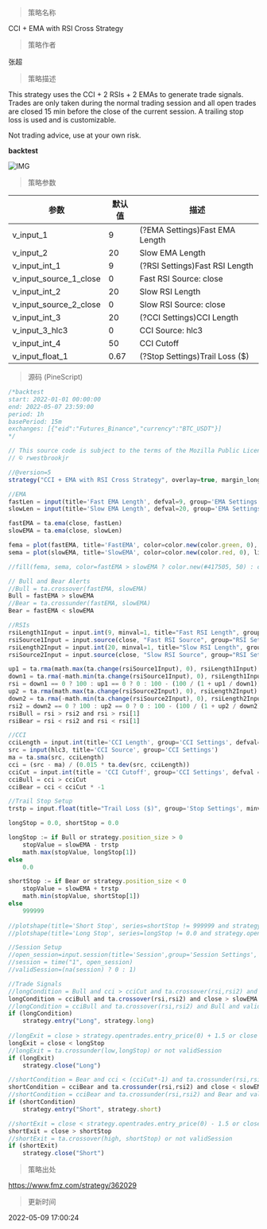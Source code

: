 
> 策略名称

CCI + EMA with RSI Cross Strategy

> 策略作者

张超

> 策略描述

This strategy uses the CCI + 2 RSIs + 2 EMAs to generate trade signals. Trades are only taken during the normal trading session and all open trades are closed 15 min before the close of the current session. A trailing stop loss is used and is customizable.

Not trading advice, use at your own risk.

**backtest**

 ![IMG](https://www.fmz.com/upload/asset/180a6a543807ef47db2.jpg) 

> 策略参数



|参数|默认值|描述|
|----|----|----|
|v_input_1|9|(?EMA Settings)Fast EMA Length|
|v_input_2|20|Slow EMA Length|
|v_input_int_1|9|(?RSI Settings)Fast RSI Length|
|v_input_source_1_close|0|Fast RSI Source: close|high|low|open|hl2|hlc3|hlcc4|ohlc4|
|v_input_int_2|20|Slow RSI Length|
|v_input_source_2_close|0|Slow RSI Source: close|high|low|open|hl2|hlc3|hlcc4|ohlc4|
|v_input_int_3|20|(?CCI Settings)CCI Length|
|v_input_3_hlc3|0|CCI Source: hlc3|high|low|open|hl2|close|hlcc4|ohlc4|
|v_input_int_4|50|CCI Cutoff|
|v_input_float_1|0.67|(?Stop Settings)Trail Loss ($)|


> 源码 (PineScript)

``` javascript
/*backtest
start: 2022-01-01 00:00:00
end: 2022-05-07 23:59:00
period: 1h
basePeriod: 15m
exchanges: [{"eid":"Futures_Binance","currency":"BTC_USDT"}]
*/

// This source code is subject to the terms of the Mozilla Public License 2.0 at https://mozilla.org/MPL/2.0/
// © rwestbrookjr

//@version=5
strategy("CCI + EMA with RSI Cross Strategy", overlay=true, margin_long=100, margin_short=100, process_orders_on_close=true)

//EMA
fastLen = input(title='Fast EMA Length', defval=9, group='EMA Settings')
slowLen = input(title='Slow EMA Length', defval=20, group='EMA Settings')

fastEMA = ta.ema(close, fastLen)
slowEMA = ta.ema(close, slowLen)

fema = plot(fastEMA, title='FastEMA', color=color.new(color.green, 0), linewidth=1, style=plot.style_line)
sema = plot(slowEMA, title='SlowEMA', color=color.new(color.red, 0), linewidth=1, style=plot.style_line)

//fill(fema, sema, color=fastEMA > slowEMA ? color.new(#417505, 50) : color.new(#890101, 50), title='Cloud')

// Bull and Bear Alerts
//Bull = ta.crossover(fastEMA, slowEMA)
Bull = fastEMA > slowEMA
//Bear = ta.crossunder(fastEMA, slowEMA)
Bear = fastEMA < slowEMA

//RSIs
rsiLength1Input = input.int(9, minval=1, title="Fast RSI Length", group="RSI Settings")
rsiSource1Input = input.source(close, "Fast RSI Source", group="RSI Settings")
rsiLength2Input = input.int(20, minval=1, title="Slow RSI Length", group="RSI Settings")
rsiSource2Input = input.source(close, "Slow RSI Source", group="RSI Settings")

up1 = ta.rma(math.max(ta.change(rsiSource1Input), 0), rsiLength1Input)
down1 = ta.rma(-math.min(ta.change(rsiSource1Input), 0), rsiLength1Input)
rsi = down1 == 0 ? 100 : up1 == 0 ? 0 : 100 - (100 / (1 + up1 / down1))
up2 = ta.rma(math.max(ta.change(rsiSource2Input), 0), rsiLength2Input)
down2 = ta.rma(-math.min(ta.change(rsiSource2Input), 0), rsiLength2Input)
rsi2 = down2 == 0 ? 100 : up2 == 0 ? 0 : 100 - (100 / (1 + up2 / down2))
rsiBull = rsi > rsi2 and rsi > rsi[1]
rsiBear = rsi < rsi2 and rsi < rsi[1]

//CCI
cciLength = input.int(title='CCI Length', group='CCI Settings', defval=20, minval=1)
src = input(hlc3, title='CCI Source', group='CCI Settings')
ma = ta.sma(src, cciLength)
cci = (src - ma) / (0.015 * ta.dev(src, cciLength))
cciCut = input.int(title = 'CCI Cutoff', group='CCI Settings', defval = 50)
cciBull = cci > cciCut
cciBear = cci < cciCut * -1

//Trail Stop Setup
trstp = input.float(title="Trail Loss ($)", group='Stop Settings', minval = 0.0, step = 0.01, defval = 0.67)

longStop = 0.0, shortStop = 0.0

longStop := if Bull or strategy.position_size > 0
    stopValue = slowEMA - trstp
    math.max(stopValue, longStop[1])
else
    0.0

shortStop := if Bear or strategy.position_size < 0
    stopValue = slowEMA + trstp
    math.min(stopValue, shortStop[1])
else
    999999
    
//plotshape(title='Short Stop', series=shortStop != 999999 and strategy.opentrades > 0 and strategy.position_size < 0 ? shortStop : na, style=shape.cross, color=color.yellow, location=location.absolute)
//plotshape(title='Long Stop', series=longStop != 0.0 and strategy.opentrades > 0 and strategy.position_size > 0 ? longStop : na,style=shape.cross, color=color.yellow, location=location.absolute)

//Session Setup
//open_session=input.session(title='Session',group='Session Settings', defval="0930-1545")
//session = time("1", open_session)
//validSession=(na(session) ? 0 : 1)

//Trade Signals
//longCondition = Bull and cci > cciCut and ta.crossover(rsi,rsi2) and validSession
longCondition = cciBull and ta.crossover(rsi,rsi2) and close > slowEMA
//longCondition = cciBull and ta.crossover(rsi,rsi2) and Bull and validSession
if (longCondition)
    strategy.entry("Long", strategy.long)
    
//longExit = close > strategy.opentrades.entry_price(0) + 1.5 or close < strategy.opentrades.entry_price(0) - 0.75
longExit = close < longStop
//longExit = ta.crossunder(low,longStop) or not validSession
if (longExit)
    strategy.close("Long")

//shortCondition = Bear and cci < (cciCut*-1) and ta.crossunder(rsi,rsi2) and validSession
shortCondition = cciBear and ta.crossunder(rsi,rsi2) and close < slowEMA
//shortCondition = cciBear and ta.crossunder(rsi,rsi2) and Bear and validSession
if (shortCondition)
    strategy.entry("Short", strategy.short)

//shortExit = close < strategy.opentrades.entry_price(0) - 1.5 or close > strategy.opentrades.entry_price(0) + 0.75
shortExit = close > shortStop
//shortExit = ta.crossover(high, shortStop) or not validSession
if (shortExit)
    strategy.close("Short")

```

> 策略出处

https://www.fmz.com/strategy/362029

> 更新时间

2022-05-09 17:00:24
